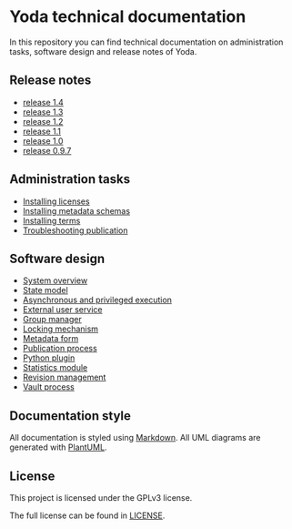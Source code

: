 # Yoda technical documentation
In this repository you can find technical documentation on administration tasks, software design and release notes of Yoda.

## Release notes
- [release 1.4](release-notes/release-1.4.md)
- [release 1.3](release-notes/release-1.3.md)
- [release 1.2](release-notes/release-1.2.md)
- [release 1.1](release-notes/release-1.1.md)
- [release 1.0](release-notes/release-1.0.md)
- [release 0.9.7](release-notes/release-0.9.7.md)

## Administration tasks
- [Installing licenses](administration/installing-licenses.md)
- [Installing metadata schemas](administration/installing-metadata-schemas.md)
- [Installing terms](administration/installing-terms.md)
- [Troubleshooting publication](administration/troubleshooting-publication.md)

## Software design
- [System overview](design/system-overview.md)
- [State model](design/state-model.md)
- [Asynchronous and privileged execution](design/async-system-execution.md)
- [External user service](design/external-user-service.md)
- [Group manager](design/group-manager.md)
- [Locking mechanism](design/locking-mechanism.md)
- [Metadata form](design/metadata-form.md)
- [Publication process](design/publication-process.md)
- [Python plugin](design/python-plugin.md)
- [Statistics module](design/statistics.md)
- [Revision management](design/revisions.md)
- [Vault process](design/vault-process.md)

## Documentation style
All documentation is styled using [Markdown](https://guides.github.com/features/mastering-markdown/).
All UML diagrams are generated with [PlantUML](http://plantuml.com/).

## License
This project is licensed under the GPLv3 license.

The full license can be found in [LICENSE](LICENSE).
